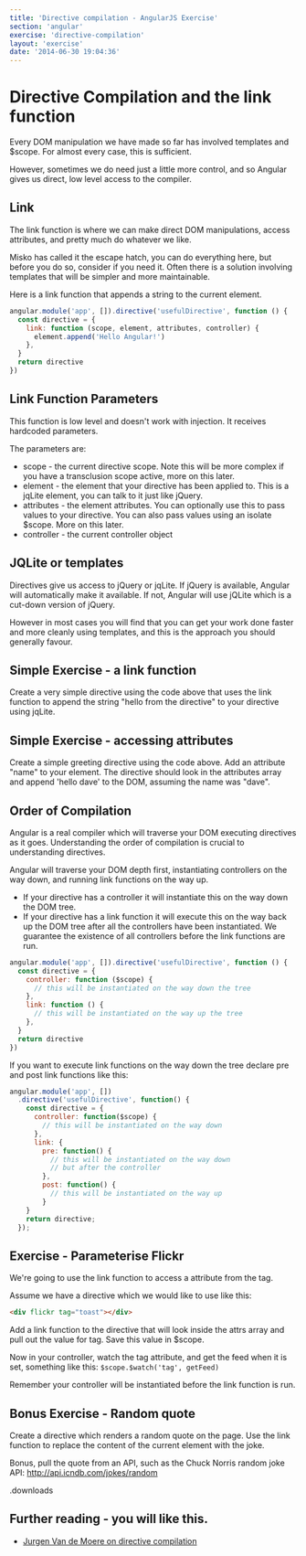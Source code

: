 ```yaml
---
title: 'Directive compilation - AngularJS Exercise'
section: 'angular'
exercise: 'directive-compilation'
layout: 'exercise'
date: '2014-06-30 19:04:36'
---
```


# Directive Compilation and the link function

Every DOM manipulation we have made so far has involved templates and $scope. For almost every case, this is sufficient.

However, sometimes we do need just a little more control, and so Angular gives us direct, low level access to the compiler.

## Link

The link function is where we can make direct DOM manipulations, access attributes, and pretty much do whatever we like.

Misko has called it the escape hatch, you can do everything here, but before you do so, consider if you need it. Often there is a solution involving templates that will be simpler and more maintainable.

Here is a link function that appends a string to the current element.

```js
angular.module('app', []).directive('usefulDirective', function () {
  const directive = {
    link: function (scope, element, attributes, controller) {
      element.append('Hello Angular!')
    },
  }
  return directive
})
```

## Link Function Parameters

This function is low level and doesn't work with injection. It receives hardcoded parameters.

The parameters are:

- scope - the current directive scope. Note this will be more complex if you have a transclusion scope active, more on this later.
- element - the element that your directive has been applied to. This is a jqLite element, you can talk to it just like jQuery.
- attributes - the element attributes. You can optionally use this to pass values to your directive. You can also pass values using an isolate $scope. More on this later.
- controller - the current controller object

## JQLite or templates

Directives give us access to jQuery or jqLite. If jQuery is available, Angular will automatically make it available. If not, Angular will use jQLite which is a cut-down version of jQuery.

However in most cases you will find that you can get your work done faster and more cleanly using templates, and this is the approach you should generally favour.

## Simple Exercise - a link function

Create a very simple directive using the code above that uses the link function to append the string "hello from the directive" to your directive using jqLite.

## Simple Exercise - accessing attributes

Create a simple greeting directive using the code above. Add an attribute "name" to your element. The directive should look in the attributes array and append 'hello dave' to the DOM, assuming the name was "dave".

## Order of Compilation

Angular is a real compiler which will traverse your DOM executing directives as it goes. Understanding the order of compilation is crucial to understanding directives.

Angular will traverse your DOM depth first, instantiating controllers on the way down, and running link functions on the way up.

- If your directive has a controller it will instantiate this on the way down the DOM tree.
- If your directive has a link function it will execute this on the way back up the DOM tree after all the controllers have been instantiated. We guarantee the existence of all controllers before the link functions are run.

```js
angular.module('app', []).directive('usefulDirective', function () {
  const directive = {
    controller: function ($scope) {
      // this will be instantiated on the way down the tree
    },
    link: function () {
      // this will be instantiated on the way up the tree
    },
  }
  return directive
})
```

If you want to execute link functions on the way down the tree declare pre and post link functions like this:

```js
angular.module('app', [])
  .directive('usefulDirective', function() {
    const directive = {
      controller: function($scope) {
        // this will be instantiated on the way down
      },
      link: {
        pre: function() {
          // this will be instantiated on the way down
          // but after the controller
        },
        post: function() {
          // this will be instantiated on the way up
        }
    }
    return directive;
  });
```

## Exercise - Parameterise Flickr

We're going to use the link function to access a attribute from the tag.

Assume we have a directive which we would like to use like this:

```html
<div flickr tag="toast"></div>
```

Add a link function to the directive that will look inside the attrs array and pull out the value for tag. Save this value in $scope.

Now in your controller, watch the tag attribute, and get the feed when it is set, something like this: `$scope.$watch('tag', getFeed)`

Remember your controller will be instantiated before the link function is run.

## Bonus Exercise - Random quote

Create a directive which renders a random quote on the page. Use the link function to replace the content of the current element with the joke.

Bonus, pull the quote from an API, such as the Chuck Norris random joke API: <http://api.icndb.com/jokes/random>

.downloads

## Further reading - you will like this.

- [Jurgen Van de Moere on directive compilation](http://www.jvandemo.com/the-nitty-gritty-of-compile-and-link-functions-inside-angularjs-directives/)
